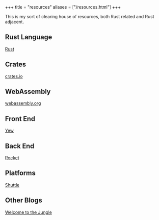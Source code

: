 +++
title = "resources"
aliases = ["/resources.html"]
+++

This is my sort of clearing house of resources, both Rust related and Rust adjacent.

## Rust Language

[Rust](https://rust-lang.org)

## Crates

[crates.io](https://crates.io)

## WebAssembly

[webassembly.org](https://webassembly.org)

## Front End

[Yew](https://yew.rs)

## Back End

[Rocket](https://rocket.rs)

## Platforms

[Shuttle](https://shuttle.rs)

## Other Blogs

[Welcome to the Jungle](https://wtjungle.com)
